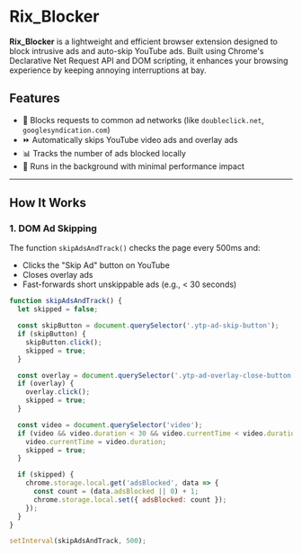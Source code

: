 # Rix_Blocker

**Rix_Blocker** is a lightweight and efficient browser extension designed to block intrusive ads and auto-skip YouTube ads. Built using Chrome's Declarative Net Request API and DOM scripting, it enhances your browsing experience by keeping annoying interruptions at bay.

## Features

- 🚫 Blocks requests to common ad networks (like `doubleclick.net`, `googlesyndication.com`)
- ⏩ Automatically skips YouTube video ads and overlay ads
- 📊 Tracks the number of ads blocked locally
- 🧠 Runs in the background with minimal performance impact

---

## How It Works

### 1. DOM Ad Skipping

The function `skipAdsAndTrack()` checks the page every 500ms and:
- Clicks the "Skip Ad" button on YouTube
- Closes overlay ads
- Fast-forwards short unskippable ads (e.g., < 30 seconds)

```js
function skipAdsAndTrack() {
  let skipped = false;

  const skipButton = document.querySelector('.ytp-ad-skip-button');
  if (skipButton) {
    skipButton.click();
    skipped = true;
  }

  const overlay = document.querySelector('.ytp-ad-overlay-close-button');
  if (overlay) {
    overlay.click();
    skipped = true;
  }

  const video = document.querySelector('video');
  if (video && video.duration < 30 && video.currentTime < video.duration) {
    video.currentTime = video.duration;
    skipped = true;
  }

  if (skipped) {
    chrome.storage.local.get('adsBlocked', data => {
      const count = (data.adsBlocked || 0) + 1;
      chrome.storage.local.set({ adsBlocked: count });
    });
  }
}

setInterval(skipAdsAndTrack, 500);

